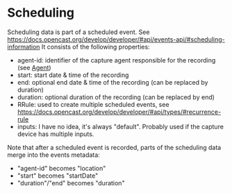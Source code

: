 # Scheduling

Scheduling data is part of a scheduled event.
See https://docs.opencast.org/develop/developer/#api/events-api/#scheduling-information
It consists of the following properties:

- agent-id: identifier of the capture agent responsible for the recording (see [Agent](../Agent/README.md))
- start: start date & time of the recording
- end: optional end date & time of the recording (can be replaced by duration)
- duration: optional duration of the recording (can be replaced by end)
- RRule: used to create multiple scheduled events,
  see https://docs.opencast.org/develop/developer/#api/types/#recurrence-rule
- inputs: I have no idea, it's always "default". Probably used if the capture device has multiple inputs.

Note that after a scheduled event is recorded, parts of the scheduling data merge into the events metadata:

- "agent-id" becomes "location"
- "start" becomes "startDate"
- "duration"/"end" becomes "duration"
